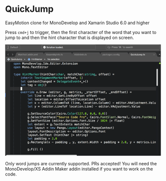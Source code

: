 # QuickJump
EasyMotion clone for MonoDevelop and Xamarin Studio 6.0 and higher

Press `cmd+j` to trigger, then the first character of the word that you want to jump to and then the hint character that is displayed on screen.

![QuickJump demo](https://raw.githubusercontent.com/nosami/nosami.github.io/master/quickjump.gif)

Only word jumps are currently supported. PRs accepted! You will need the MonoDevelop/XS Addin Maker addin installed if you want to work on the code.
